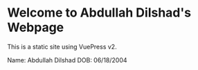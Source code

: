 # Welcome to Abdullah Dilshad's Webpage

This is a static site using VuePress v2.


Name: Abdullah Dilshad
DOB: 06/18/2004
